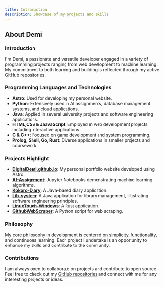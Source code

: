 ```yaml
---
title: Introduction
description: Showcase of my projects and skills
---
```


## About Demi

### Introduction
I'm Demi, a passionate and versatile developer engaged in a variety of programming projects ranging from web development to machine learning. My commitment to both learning and building is reflected through my active GitHub repositories.

### Programming Languages and Technologies
- **Astro**: Used for developing my personal website.
- **Python**: Extensively used in AI assignments, database management systems, and cloud applications.
- **Java**: Applied in several university projects and software engineering applications.
- **HTML,CSS & JaavaScript**: Employed in web development projects including interactive applications.
- **C & C++**: Focused on game development and system programming.
- **Prolog, Shell, Go, Rust**: Diverse applications in smaller projects and coursework.

### Projects Highlight
- **[DigitalDemi.github.io](https://github.com/DigitalDemi/DigitalDemi.github.io)**: My personal portfolio website developed using Astro.
- **[AI-Assignment](https://github.com/DigitalDemi/AI-Assignment)**: Jupyter Notebooks demonstrating machine learning algorithms.
- **[Kokoro-Diary](https://github.com/DigitalDemi/Kokoro-Diary)**: A Java-based diary application.
- **[Lib-system](https://github.com/DigitalDemi/Lib-system)**: A Java application for library management, illustrating software engineering principles.
- **[LinuxTouch-Windows](https://github.com/DigitalDemi/LinuxTouch-Windows)**: A Rust application.
- **[GithubWebScraper](https://github.com/DigitalDemi/GithubWebScraper)**: A Python script for web scraping.

### Philosophy
My core philosophy in development is centered on simplicity, functionality, and continuous learning. Each project I undertake is an opportunity to enhance my skills and contribute to the community.

### Contributions
I am always open to collaborate on projects and contribute to open source. Feel free to check out my [GitHub repositories](https://github.com/DigitalDemi) and connect with me for any interesting projects or ideas.

